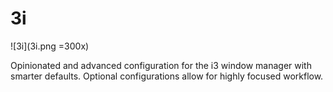 # 3i

![3i](3i.png =300x)

Opinionated and advanced configuration for the i3 window manager with smarter defaults. Optional configurations allow for highly focused workflow.
